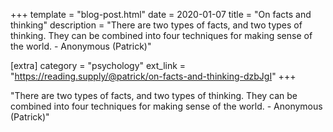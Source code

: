 +++
template = "blog-post.html"
date = 2020-01-07
title = "On facts and thinking"
description = "There are two types of facts, and two types of thinking. They can be combined into four techniques for making sense of the world. - Anonymous (Patrick)" 

[extra]
category = "psychology"
ext_link = "https://reading.supply/@patrick/on-facts-and-thinking-dzbJgI"
+++

"There are two types of facts, and two types of thinking. They can be combined into four techniques for making sense of the world. - Anonymous (Patrick)" 